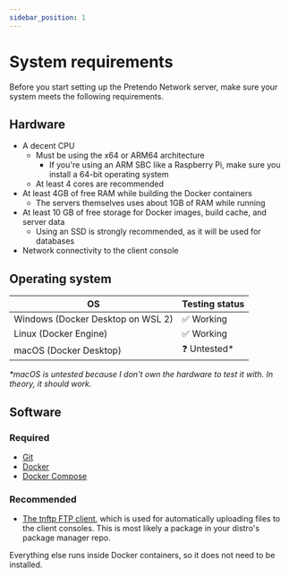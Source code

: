 ```yaml
---
sidebar_position: 1
---
```


# System requirements

Before you start setting up the Pretendo Network server, make sure your system meets the following requirements.

## Hardware

- A decent CPU
  - Must be using the x64 or ARM64 architecture
    - If you're using an ARM SBC like a Raspberry Pi, make sure you install a 64-bit operating system
  - At least 4 cores are recommended
- At least 4GB of free RAM while building the Docker containers
  - The servers themselves uses about 1GB of RAM while running
- At least 10 GB of free storage for Docker images, build cache, and server data
  - Using an SSD is strongly recommended, as it will be used for databases
- Network connectivity to the client console

## Operating system

| OS                                | Testing status |
| --------------------------------- | -------------- |
| Windows (Docker Desktop on WSL 2) | ✅ Working     |
| Linux (Docker Engine)             | ✅ Working     |
| macOS (Docker Desktop)            | ❓ Untested\*  |

_\*macOS is untested because I don't own the hardware to test it with. In theory, it should work._

## Software

### Required

- [Git](https://git-scm.com/downloads/)
- [Docker](https://docs.docker.com/get-docker/)
- [Docker Compose](https://docs.docker.com/compose/install/)

### Recommended

- [The tnftp FTP client](https://en.wikipedia.org/wiki/Tnftp), which is used for automatically uploading files to the
  client consoles. This is most likely a package in your distro's package manager repo.

Everything else runs inside Docker containers, so it does not need to be installed.
